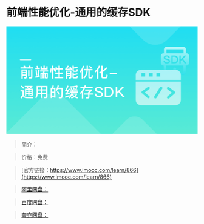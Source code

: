 # 前端性能优化-通用的缓存SDK

![img](../../assets/5fe442fc0001181905400304.jpg)

> 简介：

> 价格：免费

> [官方链接：https://www.imooc.com/learn/866](https://www.imooc.com/learn/866)

> [阿里网盘：]()

> [百度网盘：]()

> [夸克网盘：]()
